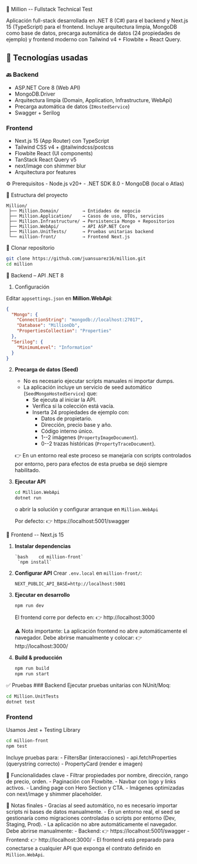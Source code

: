📘 Million -- Fullstack Technical Test

Aplicación full-stack desarrollada en .NET 8 (C#) para el backend y
Next.js 15 (TypeScript) para el frontend. Incluye arquitectura limpia,
MongoDB como base de datos, precarga automática de datos (24 propiedades
de ejemplo) y frontend moderno con Tailwind v4 + Flowbite + React Query.

## 🚀 Tecnologías usadas

### 🔙 Backend

- ASP.NET Core 8 (Web API)  
- MongoDB.Driver  
- Arquitectura limpia (Domain, Application, Infrastructure, WebApi)  
- Precarga automática de datos (`IHostedService`)  
- Swagger + Serilog  

### Frontend

-   Next.js 15 (App Router) con TypeScript
-   Tailwind CSS v4 + @tailwindcss/postcss
-   Flowbite React (UI components)
-   TanStack React Query v5
-   next/image con shimmer blur
-   Arquitectura por features

⚙️ Prerequisitos - Node.js v20+ - .NET SDK 8.0 - MongoDB (local o Atlas)

📂 Estructura del proyecto

    Million/
     ├── Million.Domain/         → Entidades de negocio
     ├── Million.Application/    → Casos de uso, DTOs, servicios
     ├── Million.Infrastructure/ → Persistencia Mongo + Repositorios
     ├── Million.WebApi/         → API ASP.NET Core
     ├── Million.UnitTests/      → Pruebas unitarias backend
     └── million-front/          → Frontend Next.js

🔧 Clonar repositorio

``` bash
git clone https://github.com/juansuarez16/million.git
cd million
```

🔧 Backend – API .NET 8  
1. Configuración  

Editar `appsettings.json` en **Million.WebApi**:


```json
{
  "Mongo": {
    "ConnectionString": "mongodb://localhost:27017",
    "Database": "MillionDb",
    "PropertiesCollection": "Properties"
  },
  "Serilog": {
    "MinimumLevel": "Information"
  }
}
```


2.  **Precarga de datos (Seed)**

    -   No es necesario ejecutar scripts manuales ni importar dumps.
    -   La aplicación incluye un servicio de seed automático
        (`SeedMongoHostedService`) que:
        -   Se ejecuta al iniciar la API.
        -   Verifica si la colección está vacía.
        -   Inserta 24 propiedades de ejemplo con:
            -   Datos de propietario.
            -   Dirección, precio base y año.
            -   Código interno único.
            -   1--2 imágenes (`PropertyImageDocument`).
            -   0--2 trazas históricas (`PropertyTraceDocument`).

    👉 En un entorno real este proceso se manejaría con scripts
    controlados por entorno, pero para efectos de esta prueba se dejó
    siempre habilitado.

3.  **Ejecutar API**

    ``` bash
    cd Million.WebApi
    dotnet run
    ```

    o abrir la solución y configurar arranque en `Million.WebApi`

    Por defecto: 👉 https://localhost:5001/swagger

🎨 Frontend -- Next.js 15 

1. **Instalar dependencias**
   ```
   `bash    cd million-front`    
    `npm install`
   ```
3.  **Configurar API** Crear `.env.local` en `million-front/`:

    ``` env
    NEXT_PUBLIC_API_BASE=http://localhost:5001
    ```

4.  **Ejecutar en desarrollo**

    ``` bash
    npm run dev
    ```

    El frontend corre por defecto en: 👉 http://localhost:3000

    ⚠️ Nota importante: La aplicación frontend no abre automáticamente
    el navegador. Debe abrirse manualmente y colocar: 👉
    http://localhost:3000/

5.  **Build & producción**

    ``` bash
    npm run build
    npm run start
    ```

✅ Pruebas \### Backend Ejecutar pruebas unitarias con NUnit/Moq:

``` bash
cd Million.UnitTests
dotnet test
```

### Frontend

Usamos Jest + Testing Library

``` bash
cd million-front
npm test
```

Incluye pruebas para: - FiltersBar (interacciones) - api.fetchProperties
(querystring correcto) - PropertyCard (render e imagen)

📸 Funcionalidades clave - Filtrar propiedades por nombre, dirección,
rango de precio, orden. - Paginación con Flowbite. - Navbar con logo y
links activos. - Landing page con Hero Section y CTA. - Imágenes
optimizadas con next/image y shimmer placeholder.

📝 Notas finales - Gracias al seed automático, no es necesario importar
scripts ni bases de datos manualmente. - En un entorno real, el seed se
gestionaría como migraciones controladas o scripts por entorno (Dev,
Staging, Prod). - La aplicación no abre automáticamente el navegador.
Debe abrirse manualmente: - Backend: 👉 https://localhost:5001/swagger -
Frontend: 👉 http://localhost:3000/ - El frontend está preparado para
conectarse a cualquier API que exponga el contrato definido en
`Million.WebApi`.
